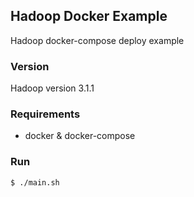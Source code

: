 ## Hadoop Docker Example
Hadoop docker-compose deploy example

### Version
Hadoop version 3.1.1

### Requirements
- docker & docker-compose

### Run

```bash
$ ./main.sh  
```